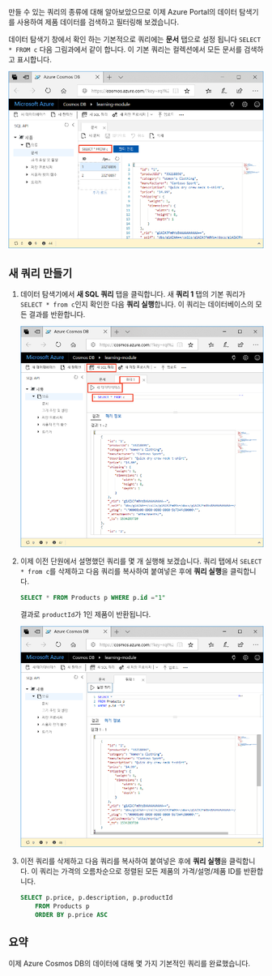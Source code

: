 만들 수 있는 쿼리의 종류에 대해 알아보았으므로 이제 Azure Portal의 데이터 탐색기를 사용하여 제품 데이터를 검색하고 필터링해 보겠습니다.

데이터 탐색기 창에서 확인 하는 기본적으로 쿼리에는 **문서** 탭으로 설정 됩니다 `SELECT * FROM c` 다음 그림과에서 같이 합니다. 이 기본 쿼리는 컬렉션에서 모든 문서를 검색하고 표시합니다.

![데이터 탐색기에서 기본 쿼리는 SELECT * FROM c입니다.](../media/5-azure-cosmosdb-data-explorer-query.png)

## <a name="create-a-new-query"></a>새 쿼리 만들기

1. 데이터 탐색기에서 **새 SQL 쿼리** 탭을 클릭합니다. 새 **쿼리 1** 탭의 기본 쿼리가 `SELECT * from c`인지 확인한 다음 **쿼리 실행**합니다. 이 쿼리는 데이터베이스의 모든 결과를 반환합니다.

    ![ORDER BY c._ts DESC를 추가하고 필터 적용을 클릭하여 기본 쿼리를 변경합니다.](../media/5-azure-cosmosdb-data-explorer-edit-query.png)

2. 이제 이전 단원에서 설명했던 쿼리를 몇 개 실행해 보겠습니다. 쿼리 탭에서 `SELECT * from c`를 삭제하고 다음 쿼리를 복사하여 붙여넣은 후에 **쿼리 실행**을 클릭합니다.

    ```sql
    SELECT * FROM Products p WHERE p.id ="1"
    ```

    결과로 `productId`가 1인 제품이 반환됩니다.

    ![ORDER BY c._ts DESC를 추가하고 필터 적용을 클릭하여 기본 쿼리를 변경합니다.](../media/5-azure-cosmosdb-data-explorer-query-by-id.png)

3. 이전 쿼리를 삭제하고 다음 쿼리를 복사하여 붙여넣은 후에 **쿼리 실행**을 클릭합니다. 이 쿼리는 가격의 오름차순으로 정렬된 모든 제품의 가격/설명/제품 ID를 반환합니다.
 
    ```sql
    SELECT p.price, p.description, p.productId 
        FROM Products p 
        ORDER BY p.price ASC
    ```

## <a name="summary"></a>요약

이제 Azure Cosmos DB의 데이터에 대해 몇 가지 기본적인 쿼리를 완료했습니다. 